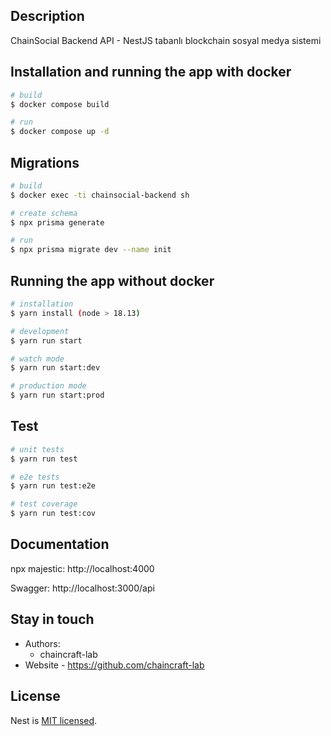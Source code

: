 ## Description

ChainSocial Backend API - NestJS tabanlı blockchain sosyal medya sistemi

## Installation and running the app with docker

```bash
# build
$ docker compose build

# run
$ docker compose up -d
```

## Migrations

```bash
# build
$ docker exec -ti chainsocial-backend sh

# create schema
$ npx prisma generate

# run
$ npx prisma migrate dev --name init
```

## Running the app without docker

```bash
# installation
$ yarn install (node > 18.13)

# development
$ yarn run start

# watch mode
$ yarn run start:dev

# production mode
$ yarn run start:prod
```

## Test

```bash
# unit tests
$ yarn run test

# e2e tests
$ yarn run test:e2e

# test coverage
$ yarn run test:cov
```

## Documentation


npx majestic: http://localhost:4000

Swagger: http://localhost:3000/api

## Stay in touch

- Authors:
	- chaincraft-lab
- Website - https://github.com/chaincraft-lab

## License

Nest is [MIT licensed](LICENSE).
